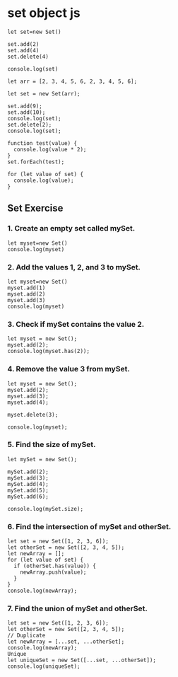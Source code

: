 
   # set object js
```
let set=new Set()

set.add(2)
set.add(4)
set.delete(4)

console.log(set)
```
```
let arr = [2, 3, 4, 5, 6, 2, 3, 4, 5, 6];

let set = new Set(arr);

set.add(9);
set.add(10);
console.log(set);
set.delete(2);
console.log(set);
```
```
function test(value) {
  console.log(value * 2);
}
set.forEach(test);
```
```
for (let value of set) {
  console.log(value);
}
```
    
## Set Exercise

### 1. Create an empty set called mySet.
```
let myset=new Set()
console.log(myset)
```
### 2. Add the values 1, 2, and 3 to mySet.
```
let myset=new Set()
myset.add(1)
myset.add(2)
myset.add(3)
console.log(myset)
```
### 3. Check if mySet contains the value 2.
```
let myset = new Set();
myset.add(2);
console.log(myset.has(2));
```
### 4. Remove the value 3 from mySet.
```
let myset = new Set();
myset.add(2);
myset.add(3);
myset.add(4);

myset.delete(3);

console.log(myset);
```
### 5. Find the size of mySet.
```
let mySet = new Set();

mySet.add(2);
mySet.add(3);
mySet.add(4);
mySet.add(5);
mySet.add(6);

console.log(mySet.size);
```


### 6. Find the intersection of mySet and otherSet.
```
let set = new Set([1, 2, 3, 6]);
let otherSet = new Set([2, 3, 4, 5]);
let newArray = [];
for (let value of set) {
  if (otherSet.has(value)) {
    newArray.push(value);
  }
}
console.log(newArray);
```

### 7. Find the union of mySet and otherSet.


```
let set = new Set([1, 2, 3, 6]);
let otherSet = new Set([2, 3, 4, 5]);
// Duplicate
let newArray = [...set, ...otherSet];
console.log(newArray);
Unique
let uniqueSet = new Set([...set, ...otherSet]);
console.log(uniqueSet);

```
   

